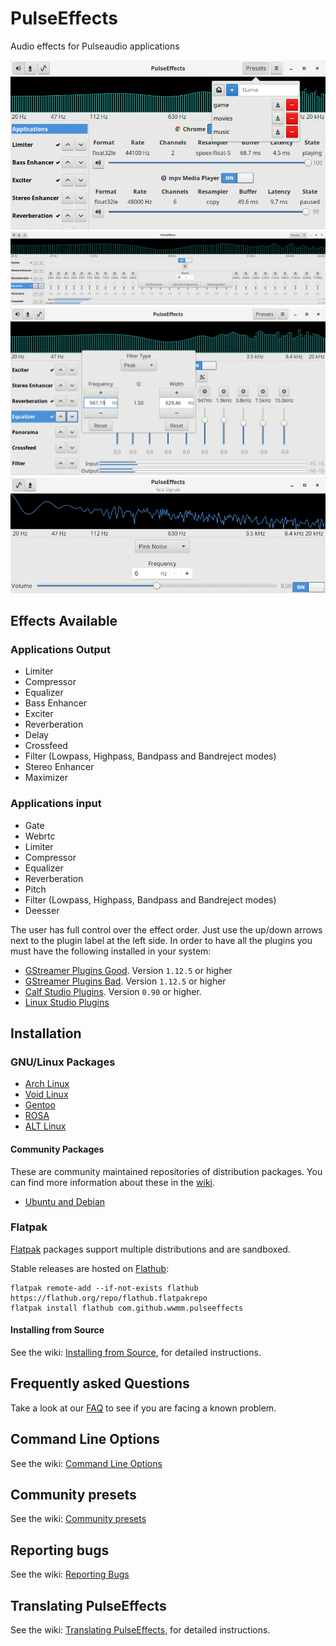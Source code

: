 # PulseEffects

Audio effects for Pulseaudio applications

![](images/pulseeffects.png)
![](images/equalizer1.png)
![](images/equalizer2.png)
![](images/test_signals.png)

## Effects Available

### Applications Output

- Limiter
- Compressor
- Equalizer
- Bass Enhancer
- Exciter
- Reverberation
- Delay
- Crossfeed
- Filter (Lowpass, Highpass, Bandpass and Bandreject modes)
- Stereo Enhancer
- Maximizer

### Applications input

- Gate
- Webrtc
- Limiter
- Compressor
- Equalizer
- Reverberation
- Pitch
- Filter (Lowpass, Highpass, Bandpass and Bandreject modes)
- Deesser

The user has full control over the effect order. Just use the up/down arrows
next to the plugin label at the left side. In order to have all the plugins you
 must have the following installed in your system:

- [GStreamer Plugins Good](https://github.com/GStreamer/gst-plugins-good).
Version `1.12.5` or higher
- [GStreamer Plugins Bad](https://github.com/GStreamer/gst-plugins-bad).
Version `1.12.5` or higher
- [Calf Studio Plugins](https://calf-studio-gear.org/). Version `0.90` or higher.
- [Linux Studio Plugins](http://lsp-plug.in/)

## Installation

### GNU/Linux Packages

- [Arch Linux](https://aur.archlinux.org/packages/pulseeffects/)
- [Void Linux](https://github.com/voidlinux/void-packages/blob/master/srcpkgs/pulseeffects/template)
- [Gentoo](https://packages.gentoo.org/packages/media-sound/pulseeffects/)
- [ROSA](https://abf.io/import/pulseeffects/)
- [ALT Linux](https://packages.altlinux.org/Sisyphus/srpms/pulseeffects/)

#### Community Packages

These are community maintained repositories of distribution packages. You can
find more information about these in the
[wiki](https://github.com/wwmm/pulseeffects/wiki/Package-Repositories#package-repositories).

- [Ubuntu and Debian](https://github.com/wwmm/pulseeffects/wiki/Package-Repositories#debian--ubuntu)

### Flatpak

[Flatpak](https://flatpak.org) packages support multiple distributions and are sandboxed.

Stable releases are hosted on [Flathub](https://flathub.org):

```
flatpak remote-add --if-not-exists flathub https://flathub.org/repo/flathub.flatpakrepo
flatpak install flathub com.github.wwmm.pulseeffects
```

#### Installing from Source

See the wiki: [Installing from Source](https://github.com/wwmm/pulseeffects/wiki/Installation-from-Source), for detailed instructions.

## Frequently asked Questions

Take a look at our [FAQ](https://github.com/wwmm/pulseeffects/wiki/FAQ) to see
if you are facing a known problem.

## Command Line Options

See the wiki: [Command Line Options](https://github.com/wwmm/pulseeffects/wiki/Command-Line-Options)

## Community presets

See the wiki: [Community presets](https://github.com/wwmm/pulseeffects/wiki/Community-presets)

## Reporting bugs

See the wiki: [Reporting Bugs](https://github.com/wwmm/pulseeffects/wiki/Reporting-bugs)

## Translating PulseEffects

See the wiki: [Translating PulseEffects](https://github.com/wwmm/pulseeffects/wiki/Translating-PulseEffects), for detailed instructions.

